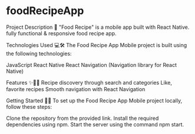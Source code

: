 # foodRecipeApp
Project Description 🚀
"Food Recipe" is a mobile app built with React Native. fully functional & responsive food recipe app.

Technologies Used 💻🛠️
The Food Recipe App Mobile project is built using the following technologies:

JavaScript
React Native
React Navigation (Navigation library for React Native)

Features ✨🍔🍰
Recipe discovery through search and categories
Like, favorite recipes
Smooth navigation with React Navigation

Getting Started 🏁🚀
To set up the Food Recipe App Mobile project locally, follow these steps:

Clone the repository from the provided link.
Install the required dependencies using npm.
Start the server using the command npm start.



